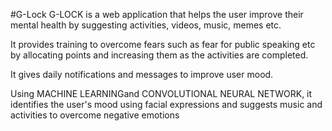 #G-Lock
G-LOCK is a web application that helps the user improve their mental health by suggesting activities, videos, music, memes etc.

It provides training to overcome fears such as fear for public speaking etc by allocating points and increasing them as the activities are completed.

It gives daily notifications and messages to improve user mood.

Using MACHINE LEARNINGand CONVOLUTIONAL NEURAL NETWORK, it identifies the user's mood using facial expressions and suggests music and activities to overcome negative emotions
